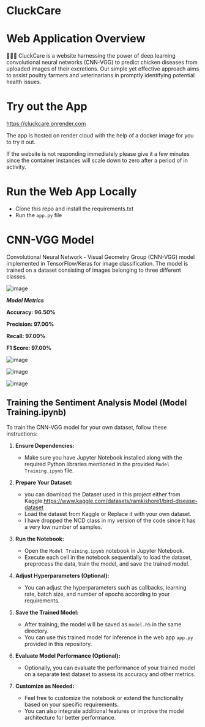 # CluckCare
# Web Application Overview

🐔🐥🐓 CluckCare is a website harnessing the power of deep learning convolutional neural networks (CNN-VGG) to predict chicken diseases from uploaded images of their excretions. Our simple yet effective approach aims to assist poultry farmers and veterinarians in promptly identifying potential health issues.

# Try out the App

https://cluckcare.onrender.com

The app is hosted on render cloud with the help of a docker image for you to try it out.

If the website is not responding immediately please give it a few minutes since the container instances will scale down to zero after a period of in activity.
     
# Run the Web App Locally 

   - Clone this repo and install the requirements.txt
   - Run the `app.py` file

# CNN-VGG Model 

Convolutional Neural Network - Visual Geometry Group (CNN-VGG) model implemented in TensorFlow/Keras for image classification. The model is trained on a dataset consisting of images belonging to three different classes.

![image](https://github.com/K-Senthil-Shunmugam/CluckCare/assets/113205555/a86fe681-4b1e-43a5-a262-186a015bbd4c)

***Model Metrics***


**Accuracy: 96.50%**


**Precision: 97.00%**


**Recall: 97.00%**


**F1 Score: 97.00%**

![image](https://github.com/K-Senthil-Shunmugam/CluckCare/assets/113205555/e0509a92-aeed-496f-89fc-8ccad3ae86d2)

![image](https://github.com/K-Senthil-Shunmugam/CluckCare/assets/113205555/236caf69-983d-4e12-a16f-9f3b4091f64f)

![image](https://github.com/K-Senthil-Shunmugam/CluckCare/assets/113205555/ff00b6e2-c942-443c-b6d8-53577f68f8df)


## Training the Sentiment Analysis Model (Model Training.ipynb)

To train the CNN-VGG model for your own dataset, follow these instructions:

1. **Ensure Dependencies:**
   - Make sure you have Jupyter Notebook installed along with the required Python libraries mentioned in the provided `Model Training.ipynb` file.

2. **Prepare Your Dataset:**
   - you can download the Dataset used in this project either from Kaggle
https://www.kaggle.com/datasets/ramkishore1/bird-disease-dataset
   - Load the dataset from Kaggle or Replace it with your own dataset.
   - I have dropped the NCD class in my version of the code since it has a very low number of samples.

4. **Run the Notebook:**
   - Open the `Model Training.ipynb` notebook in Jupyter Notebook.
   - Execute each cell in the notebook sequentially to load the dataset, preprocess the data, train the model, and save the trained model.

5. **Adjust Hyperparameters (Optional):**
   - You can adjust the hyperparameters such as callbacks, learning rate, batch size, and number of epochs according to your requirements.

6. **Save the Trained Model:**
   - After training, the model will be saved as `model.h5` in the same directory.
   - You can use this trained model for inference in the web app `app.py` provided in this repository.

7. **Evaluate Model Performance (Optional):**
   - Optionally, you can evaluate the performance of your trained model on a separate test dataset to assess its accuracy and other metrics.

8. **Customize as Needed:**
   - Feel free to customize the notebook or extend the functionality based on your specific requirements.
   - You can also integrate additional features or improve the model architecture for better performance.
